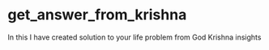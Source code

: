 # get_answer_from_krishna
In this I have created solution to your life problem from God Krishna insights 
